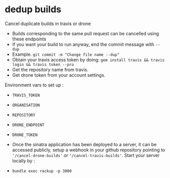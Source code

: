 # dedup builds

Cancel duplicate builds in travis or drone

* Builds corresponding to the same pull request can be cancelled using these endpoints
* If you want your build to run anyway, end the commit message with `--dup`
 * Example. `git commit -m "Change file name --dup"`
* Obtain your travis access token by doing: `gem install travis && travis login && travis token --pro`
* Get the repository name from travis.
* Get drone token from your account settings.


Environment vars to set up :
 * `TRAVIS_TOKEN`
 * `ORGANISATION`
 * `REPOSITORY`
 * `DRONE_ENDPOINT`
 * `DRONE_TOKEN`

* Once the sinatra application has been deployed to a server, it can be accessed publicly, setup a webhook in your github repository pointing to `'/cancel-drone-builds'` or `'/cancel-travis-builds'`. Start your server locally by :
 * `bundle exec rackup -p 3000`
